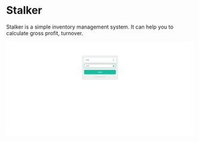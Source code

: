 # Stalker
Stalker is a simple inventory management system. It can help you to calculate gross profit, turnover.

![Aaron Swartz](https://github.com/scosuen/Stalker/raw/master/login.jpg)
